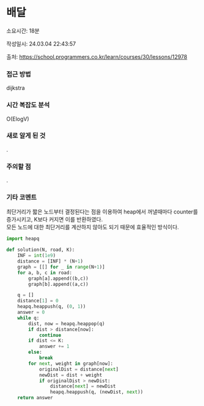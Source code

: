 # 배달

소요시간: 18분

작성일시: 24.03.04 22:43:57

출처: https://school.programmers.co.kr/learn/courses/30/lessons/12978

### 접근 방법
dijkstra

### 시간 복잡도 분석
O(ElogV)

### 새로 알게 된 것
.

### 주의할 점
.

### 기타 코멘트
최단거리가 짧은 노드부터 결정된다는 점을 이용하여 heap에서 꺼낼때마다 counter를 증가시키고, K보다 커지면 이를 반환하였다.  
모든 노드에 대한 최단거리를 계산하지 않아도 되기 때문에 효율적인 방식이다.

```python
import heapq

def solution(N, road, K):
    INF = int(1e9)
    distance = [INF] * (N+1)
    graph = [[] for _ in range(N+1)]
    for a, b, c in road:
        graph[a].append((b,c))
        graph[b].append((a,c))

    q = []
    distance[1] = 0
    heapq.heappush(q, (0, 1))
    answer = 0
    while q:
        dist, now = heapq.heappop(q)
        if dist > distance[now]:
            continue
        if dist <= K:
            answer += 1
        else:
            break
        for next, weight in graph[now]:
            originalDist = distance[next]
            newDist = dist + weight
            if originalDist > newDist:
                distance[next] = newDist
                heapq.heappush(q, (newDist, next))
    return answer
```
